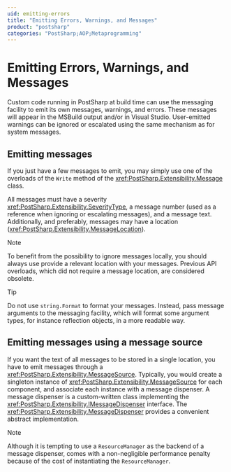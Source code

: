 ```yaml
---
uid: emitting-errors
title: "Emitting Errors, Warnings, and Messages"
product: "postsharp"
categories: "PostSharp;AOP;Metaprogramming"
---
```

# Emitting Errors, Warnings, and Messages

Custom code running in PostSharp at build time can use the messaging facility to emit its own messages, warnings, and errors. These messages will appear in the MSBuild output and/or in Visual Studio. User-emitted warnings can be ignored or escalated using the same mechanism as for system messages.


## Emitting messages

If you just have a few messages to emit, you may simply use one of the overloads of the `Write` method of the <xref:PostSharp.Extensibility.Message> class. 

All messages must have a severity <xref:PostSharp.Extensibility.SeverityType>, a message number (used as a reference when ignoring or escalating messages), and a message text. Additionally, and preferably, messages may have a location (<xref:PostSharp.Extensibility.MessageLocation>). 

> [!NOTE]
> To benefit from the possibility to ignore messages locally, you should always use provide a relevant location with your messages. Previous API overloads, which did not require a message location, are considered obsolete.

> [!TIP]
> Do not use `string.Format` to format your messages. Instead, pass message arguments to the messaging facility, which will format some argument types, for instance reflection objects, in a more readable way. 


## Emitting messages using a message source

If you want the text of all messages to be stored in a single location, you have to emit messages through a <xref:PostSharp.Extensibility.MessageSource>. Typically, you would create a singleton instance of <xref:PostSharp.Extensibility.MessageSource> for each component, and associate each instance with a message dispenser. A message dispenser is a custom-written class implementing the <xref:PostSharp.Extensibility.IMessageDispenser> interface. The <xref:PostSharp.Extensibility.MessageDispenser> provides a convenient abstract implementation. 

> [!NOTE]
> Although it is tempting to use a `ResourceManager` as the backend of a message dispenser, comes with a non-negligible performance penalty because of the cost of instantiating the `ResourceManager`. 

